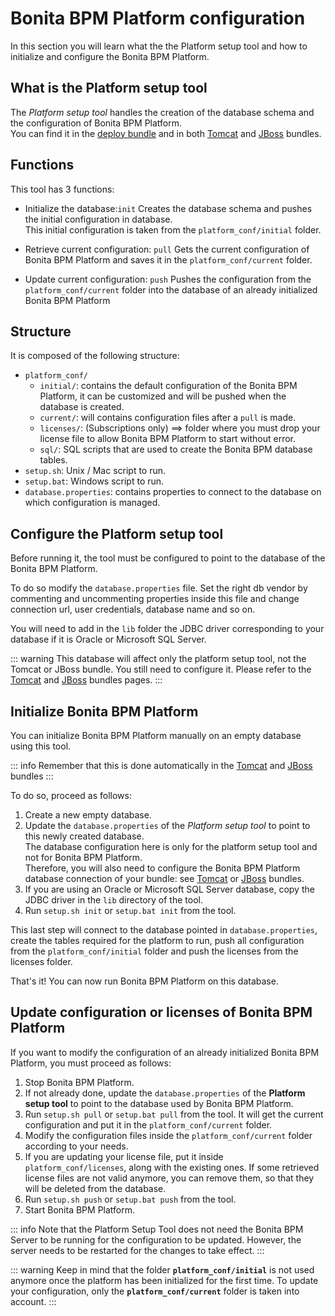 
# Bonita BPM Platform configuration


In this section you will learn what the the Platform setup tool and how to initialize and configure the Bonita BPM Platform.


<a id="platform_setup_tool" />

## What is the Platform setup tool

The *Platform setup tool* handles the creation of the database schema and the configuration of Bonita BPM Platform.  
You can find it in the [deploy bundle](deploy-bundle.md) and in both [Tomcat](tomcat-bundle.md) and [JBoss](jboss-bundle.md) bundles.


## Functions

This tool has 3 functions:

* Initialize the database:`init`
Creates the database schema and pushes the initial configuration in database.   
This initial configuration is taken from the `platform_conf/initial` folder.

* Retrieve current configuration: `pull`
Gets the current configuration of Bonita BPM Platform and saves it in the `platform_conf/current` folder.  

* Update current configuration: `push`
Pushes the configuration from the `platform_conf/current` folder into the database of an already initialized Bonita BPM Platform

## Structure

It is composed of the following structure:
* `platform_conf/`
    * `initial/`: contains the default configuration of the Bonita BPM Platform, it can be customized and will be pushed when the database is created.
    * `current/`: will contains configuration files after a `pull` is made.
    * `licenses/`: (Subscriptions only) ==> folder where you must drop your license file to allow Bonita BPM Platform to start without error.
    * `sql/`: SQL scripts that are used to create the Bonita BPM database tables.
* `setup.sh`: Unix / Mac script to run.
* `setup.bat`: Windows script to run.
* `database.properties`: contains properties to connect to the database on which configuration is managed.


## Configure the Platform setup tool

Before running it, the tool must be configured to point to the database of the Bonita BPM Platform.

To do so modify the `database.properties` file. Set the right db vendor by commenting and uncommenting properties inside this file and change connection url, user credentials, database name and so on.

You will need to add in the `lib` folder the JDBC driver corresponding to your database if it is Oracle or Microsoft SQL Server.

::: warning
This database will affect only the platform setup tool, not the Tomcat or JBoss bundle. You still need to configure it. Please refer to the [Tomcat](tomcat-bundle.md) and [JBoss](jboss-bundle.md) bundles pages.
:::



<a id="init_platform_conf" />

## Initialize Bonita BPM Platform

You can initialize Bonita BPM Platform manually on an empty database using this tool.

::: info
Remember that this is done automatically in the [Tomcat](Tomcat-bundle.md) and [JBoss](jboss-bundle.md) bundles
:::

To do so, proceed as follows:

1. Create a new empty database.
2. Update the `database.properties` of the *Platform setup tool* to point to this newly created database.  
The database configuration here is only for the platform setup tool and not for Bonita BPM Platform.  
Therefore, you will also need to configure the Bonita BPM Platform database connection of your bundle: see [Tomcat](tomcat-bundle.md) or [JBoss](jboss-bundle.md) bundles.  
3. If you are using an Oracle or Microsoft SQL Server database, copy the JDBC driver in the `lib` directory of the tool.
4. Run `setup.sh init` or `setup.bat init` from the tool.

This last step will connect to the database pointed in `database.properties`, create the tables required for the platform to run, push all configuration from the `platform_conf/initial` folder and push the licenses from the licenses folder.

That's it! You can now run Bonita BPM Platform on this database.


<a id="update_platform_conf" />

## Update configuration or licenses of Bonita BPM Platform

If you want to modify the configuration of an already initialized Bonita BPM Platform, you must proceed as follows:

1. Stop Bonita BPM Platform.
2. If not already done, update the `database.properties` of the **Platform setup tool** to point to the database used by Bonita BPM Platform.
3. Run `setup.sh pull` or `setup.bat pull` from the tool. It will get the current configuration and put it in the `platform_conf/current` folder.
4. Modify the configuration files inside the `platform_conf/current` folder according to your needs.
5. If you are updating your license file, put it inside `platform_conf/licenses`, along with the existing ones. If some retrieved license files are not valid anymore, you can remove them, so that they will be deleted from the database.
6. Run `setup.sh push` or `setup.bat push` from the tool.
7. Start Bonita BPM Platform.


::: info
Note that the Platform Setup Tool does not need the Bonita BPM Server to be running for the configuration to be updated. However, the server needs to be restarted for the changes to take effect.
:::


::: warning
Keep in mind that the folder **`platform_conf/initial`** is not used anymore once the platform has been initialized for the first time. To update your configuration, only the **`platform_conf/current`** folder is taken into account.
:::



